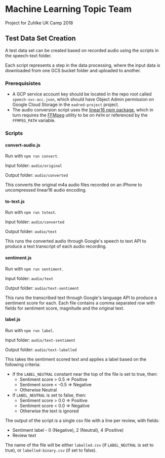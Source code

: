 # Machine Learning Topic Team

Project for Zuhlke UK Camp 2018

## Test Data Set Creation

A test data set can be created based on recorded audio using the scripts in the speech-text folder.

Each script represents a step in the data processing, where the input data is downloaded from one GCS bucket folder and uploaded to another.

### Prerequisistes

+ A GCP service account key should be located in the repo root called `speech-svc-acc.json`, which should have Object Admin permission on Google Cloud Storage in the `eadred-project` project.
+ The audio conversion script uses the [linear16 npm package](https://www.npmjs.com/package/linear16), which in turn requires the [FFMpeg](https://www.ffmpeg.org/) utility to be on `PATH` or referenced by the `FFMPEG_PATH` variable.

### Scripts

#### convert-audio.js

Run with `npm run convert`.

Input folder: `audio/original`

Output folder: `audio/converted`

This converts the original m4a audio files recorded on an iPhone to uncompressed linear16 audio encoding.

#### to-text.js

Run with `npm run totext`.

Input folder: `audio/converted`

Output folder: `audio/text`

This runs the converted audio through Google's speech to text API to produce a text transcript of each audio recording.

#### sentiment.js

Run with `npm run sentiment`.

Input folder: `audio/text`

Output folder: `audio/text-sentiment`

This runs the transcribed text through Google's language API to produce a sentiment score for each. Each file contains a comma separated row with fields for sentiment score, magnitude and the original text.

#### label.js

Run with `npm run label`.

Input folder: `audio/text-sentiment`

Output folder: `audio/text-labelled`

This takes the sentiment scored text and applies a label based on the following criteria:

+ If the `LABEL_NEUTRAL` constant near the top of the file is set to true, then:
    + Sentiment score > 0.5 => Positive
    + Sentiment score < -0.5 => Negative
    + Otherwise Neutral
+ If `LABEL_NEUTRAL` is set to false, then:
    + Sentiment score > 0.0 => Positive
    + Sentiment score < 0.0 => Negative
    + Otherwise the text is ignored

The output of the script is a single csv file with a line per review, with fields:

+ Sentiment label - 0 (Negative), 2 (Neutral), 4 (Positive)
+ Review text

The name of the file will be either `labelled.csv` (if `LABEL_NEUTRAL` is set to true), or `labelled-binary.csv` (if set to false).
